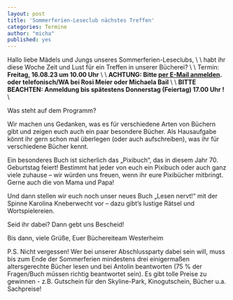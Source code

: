 ```yaml
---
layout: post
title: 'Sommerferien-Leseclub nächstes Treffen'
categories: Termine
author: "micha"
published: yes
---
```

Hallo liebe Mädels und Jungs unseres Sommerferien-Leseclubs,
\\
\\
habt ihr diese Woche Zeit und Lust für ein Treffen in unserer Bücherei?
\\
\\
Termin: 	**Freitag,  16.08.23 um 10.00 Uhr**
\\
\\
**ACHTUNG: Bitte [per E-Mail anmelden](/der-weg-zu-uns/#e-mail-adresse).  oder telefonisch/WA bei Rosi Meier oder Michaela Bail**
\\
\\
**BITTE BEACHTEN:		Anmeldung bis spätestens Donnerstag (Feiertag) 17.00 Uhr !**
\\

Was steht auf dem Programm?

Wir machen uns Gedanken, was es für verschiedene Arten von Büchern gibt und zeigen euch auch ein paar besondere Bücher. Als Hausaufgabe könnt ihr gern schon mal überlegen (oder auch aufschreiben), was ihr für verschiedene Bücher kennt.

Ein besonderes Buch ist sicherlich das „Pixibuch“, das in diesem Jahr 70. Geburtstag feiert!
Bestimmt hat jeder von euch ein Pixibuch oder auch ganz viele zuhause – wir würden uns freuen, wenn ihr eure Pixibücher mitbringt. Gerne auch die von Mama und Papa!

Und dann stellen wir euch noch unser neues Buch „Lesen nervt!“ mit der Spinne Karolina Kneberwecht vor – dazu gibt’s lustige Rätsel und Wortspielereien. 

Seid ihr dabei? Dann gebt uns Bescheid!	

Bis dann, viele Grüße,
Euer Büchereiteam Westerheim



P.S.  Nicht vergessen! Wer bei unserer Abschlussparty dabei sein will, muss bis zum Ende der Sommerferien mindestens drei einigermaßen altersgerechte Bücher lesen und bei Antolin beantworten (75 % der Fragen/Buch müssen richtig beantwortet sein). Es gibt tolle Preise zu gewinnen - z.B. Gutschein für den Skyline-Park, Kinogutschein, Bücher u.a. Sachpreise!